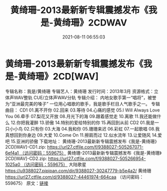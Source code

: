 ﻿---
title: 黄绮珊-2013最新新专辑震撼发布《我是-黄绮珊》2CDWAV
date: 2021-08-11 06:55:03
categories: WAV车载音乐、镜像
tags: 华语中文
---
# 黄绮珊-2013最新新专辑震撼发布《我是-黄绮珊》2CD[WAV]

专辑名称：我是/黄绮珊
专辑艺人：黄绮珊
发行时间：2013年3月
资源格式：立体声WAV整轨 CUE/立体声WAV分轨
专辑介绍：
内地女歌手第一“唱将”，被誉为“亚洲最完美的嗓子”
一位用心唱歌的歌手，我是歌手栏目人气歌手之一。
专辑曲目：
CD1
01.离不开你
02.回来
03.等待
04.心痛的感觉
05.I Will Always Love You
06.牵手
07.梨花又开放
08.月光下的海
09.跟着感觉走
10.离歌
11.我还能做什么
12.你把我灌醉
13.骄傲
14.特别的爱给特别的你
15.再回到从前
CD2
01.我是一只小小鸟
02.只有你
03.大海
04.我和你
05.珊珊来迟
06.彩虹
07.一起歌唱
08.我真想回到你身边
09.大爱
10.Come On
11.擦肩而过
12.似水流年
13.让爱随风
14.爱吧
15.亚洲的骄傲
下载地址：
黄绮珊-2013最新新专辑震撼发布《我是-黄绮珊》2CD[WAV]-CD1.zip: https://url27.ctfile.com/f/9388027-505267071-6ef4a1 （访问密码：559675）
黄绮珊-2013最新新专辑震撼发布《我是-黄绮珊》2CD[WAV]-CD2.zip: https://url27.ctfile.com/f/9388027-505266954-1025a0 （访问密码：559675）
大陆歌星
https://u9388027.pipipan.com/dir/9388027-30247779-b5e4a2/
黄绮珊
https://url27.ctfile.com/d/9388027-44461974-664caa
（访问密码：559675）
原文：[链接](https://blog.sina.com.cn/s/blog_1647c7e7601030tax.html)